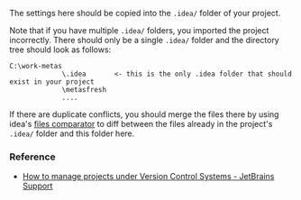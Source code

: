 The settings here should be copied into the `.idea/` folder of your project.

Note that if you have multiple `.idea/` folders, you imported the project incorrectly. There should only be a single `.idea/` folder and the directory tree should look as follows:

```    
C:\work-metas
             \.idea       <- this is the only .idea folder that should exist in your project
             \metasfresh
             ....
```

If there are duplicate conflicts, you should merge the files there by using idea's [files comparator](https://www.jetbrains.com/help/idea/comparing-files-and-folders.html) to diff between the files already in the project's `.idea/` folder and this folder here.

### Reference


- [How to manage projects under Version Control Systems - JetBrains Support](https://intellij-support.jetbrains.com/hc/en-us/articles/206544839-How-to-manage-projects-under-Version-Control-Systems)
